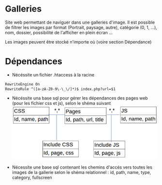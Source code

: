 # Galleries
Site web permettant de naviguer dans une galleries d'image.
Il est possible de filtrer les images par format (Portrait, paysage, autre), catégorie (0, 1, ...), nom, dossier, possibilité de l'afficher en plein écran ...

Les images peuvent être stocké n'importe où (voire section Dépendance)

# Dépendances
- Nécéssite un fichier .htaccess à la racine
```
RewriteEngine On
RewriteRule ^([a-zA-Z0-9\-\_\/]*)$ index.php?url=$1
```

- Nécéssite una base sql pour gérer les dépendances des pages web (pour les fichier css et js), selon le shéma suivant
  ![Shéma relationnel de la bbd](Shéma.png)
  
- Nécessite une base sql contenant les chemins d'accés vers toutes les images de la gallerie selon le shéma relationnel : 
  id, path, name, type, category, fullscreen
